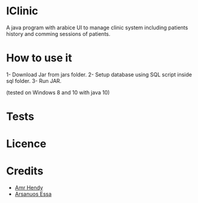 # IClinic
A java program with arabice UI to manage clinic system including patients history and comming sessions of patients.

# How to use it
1- Download Jar from jars folder.
2- Setup database using SQL script inside sql folder.
3- Run JAR.

(tested on Windows 8 and 10 with java 10)

# Tests





# Licence



# Credits
* [Amr Hendy](https://github.com/AmrHendy)
* [Arsanuos Essa](https://github.com/Arsanuos)
